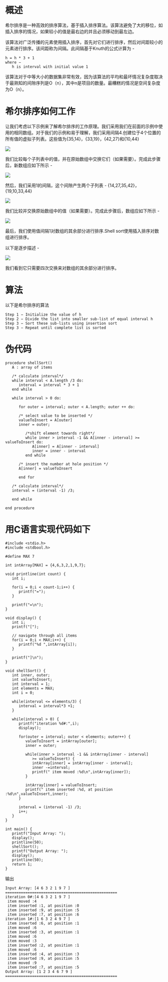 # 概述
希尔排序是一种高效的排序算法，基于插入排序算法。该算法避免了大的移位，如插入排序的情况，如果较小的值是最右边的并且必须移动到最左边。

该算法对广泛传播的元素使用插入排序，首先对它们进行排序，然后对间距较小的元素进行排序。该间距称为间隔。此间隔基于Knuth的公式计算为 -

```
h = h * 3 + 1
where −
   h is interval with initial value 1
```

该算法对于中等大小的数据集非常有效，因为该算法的平均和最坏情况复杂度取决于最熟知的间隙序列是Ο（n），其中n是项目的数量。最糟糕的情况是空间复杂度为O（n）。

# 希尔排序如何工作
让我们考虑以下示例来了解希尔排序的工作原理。我们采用我们在前面的示例中使用的相同数组。对于我们的示例和易于理解，我们采用间隔4.创建位于4个位置的所有值的虚拟子列表。这些值为{35,14}，{33,19}，{42,27}和{10,44}

![](./images/shell_sort_gap_4.jpg)

我们比较每个子列表中的值，并在原始数组中交换它们（如果需要）。完成此步骤后，新数组应如下所示 -

![](./images/shell_sort_step_1.jpg)

然后，我们采用1的间隔，这个间隙产生两个子列表 - {14,27,35,42}，{19,10,33,44}

![](./images/shell_sort_gap_2.jpg)

我们比较并交换原始数组中的值（如果需要）。完成此步骤后，数组应如下所示 -

![](./images/shell_sort_step_2.jpg)

最后，我们使用值间隔1对数组的其余部分进行排序.Shell sort使用插入排序对数组进行排序。

以下是逐步描述 -

![](./images/shell_sort.jpg)

我们看到它只需要四次交换来对数组的其余部分进行排序。

# 算法
以下是希尔排序的算法

```
Step 1 − Initialize the value of h
Step 2 − Divide the list into smaller sub-list of equal interval h
Step 3 − Sort these sub-lists using insertion sort
Step 3 − Repeat until complete list is sorted
```

# 伪代码
```
procedure shellSort()
   A : array of items 
	
   /* calculate interval*/
   while interval < A.length /3 do:
      interval = interval * 3 + 1	    
   end while
   
   while interval > 0 do:

      for outer = interval; outer < A.length; outer ++ do:

      /* select value to be inserted */
      valueToInsert = A[outer]
      inner = outer;

         /*shift element towards right*/
         while inner > interval -1 && A[inner - interval] >= valueToInsert do:
            A[inner] = A[inner - interval]
            inner = inner - interval
         end while

      /* insert the number at hole position */
      A[inner] = valueToInsert

      end for

   /* calculate interval*/
   interval = (interval -1) /3;	  

   end while
   
end procedure

```

# 用C语言实现代码如下
```
#include <stdio.h>
#include <stdbool.h>

#define MAX 7

int intArray[MAX] = {4,6,3,2,1,9,7};

void printline(int count) {
   int i;
	
   for(i = 0;i < count-1;i++) {
      printf("=");
   }
	
   printf("=\n");
}

void display() {
   int i;
   printf("[");
	
   // navigate through all items 
   for(i = 0;i < MAX;i++) {
      printf("%d ",intArray[i]);
   }
	
   printf("]\n");
}

void shellSort() {
   int inner, outer;
   int valueToInsert;
   int interval = 1;   
   int elements = MAX;
   int i = 0;
   
   while(interval <= elements/3) {
      interval = interval*3 +1;
   }

   while(interval > 0) {
      printf("iteration %d#:",i); 
      display();
      
      for(outer = interval; outer < elements; outer++) {
         valueToInsert = intArray[outer];
         inner = outer;
			
         while(inner > interval -1 && intArray[inner - interval] 
            >= valueToInsert) {
            intArray[inner] = intArray[inner - interval];
            inner -=interval;
            printf(" item moved :%d\n",intArray[inner]);
         }
         
         intArray[inner] = valueToInsert;
         printf(" item inserted :%d, at position :%d\n",valueToInsert,inner);
      }
		
      interval = (interval -1) /3;
      i++;
   }          
}

int main() {
   printf("Input Array: ");
   display();
   printline(50);
   shellSort();
   printf("Output Array: ");
   display();
   printline(50);
   return 1;
}

```

输出

```
Input Array: [4 6 3 2 1 9 7 ]
==================================================
iteration 0#:[4 6 3 2 1 9 7 ]
 item moved :4
 item inserted :1, at position :0
 item inserted :9, at position :5
 item inserted :7, at position :6
iteration 1#:[1 6 3 2 4 9 7 ]
 item inserted :6, at position :1
 item moved :6
 item inserted :3, at position :1
 item moved :6
 item moved :3
 item inserted :2, at position :1
 item moved :6
 item inserted :4, at position :3
 item inserted :9, at position :5
 item moved :9
 item inserted :7, at position :5
Output Array: [1 2 3 4 6 7 9 ]
==================================================

```